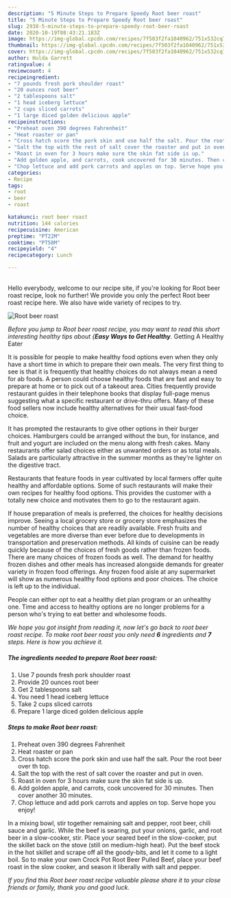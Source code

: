 ```yaml
---
description: "5 Minute Steps to Prepare Speedy Root beer roast"
title: "5 Minute Steps to Prepare Speedy Root beer roast"
slug: 2938-5-minute-steps-to-prepare-speedy-root-beer-roast
date: 2020-10-19T08:43:21.183Z
image: https://img-global.cpcdn.com/recipes/7f503f2fa1040962/751x532cq70/root-beer-roast-recipe-main-photo.jpg
thumbnail: https://img-global.cpcdn.com/recipes/7f503f2fa1040962/751x532cq70/root-beer-roast-recipe-main-photo.jpg
cover: https://img-global.cpcdn.com/recipes/7f503f2fa1040962/751x532cq70/root-beer-roast-recipe-main-photo.jpg
author: Hulda Garrett
ratingvalue: 4
reviewcount: 4
recipeingredient:
- "7 pounds fresh pork shoulder roast"
- "20 ounces root beer"
- "2 tablespoons salt"
- "1 head iceberg lettuce"
- "2 cups sliced carrots"
- "1 large diced golden delicious apple"
recipeinstructions:
- "Preheat oven 390 degrees Fahrenheit"
- "Heat roaster or pan"
- "Cross hatch score the pork skin and use half the salt. Pour the root beer over th top."
- "Salt the top with the rest of salt cover the roaster and put in oven."
- "Roast in oven for 3 hours make sure the skin fat side is up."
- "Add golden apple, and carrots, cook uncovered for 30 minutes. Then cover another 30 minutes."
- "Chop lettuce and add pork carrots and apples on top. Serve hope you enjoy!"
categories:
- Recipe
tags:
- root
- beer
- roast

katakunci: root beer roast 
nutrition: 144 calories
recipecuisine: American
preptime: "PT22M"
cooktime: "PT58M"
recipeyield: "4"
recipecategory: Lunch

---
```

<br>
Hello everybody, welcome to our recipe site, if you're looking for Root beer roast recipe, look no further! We provide you only the perfect Root beer roast recipe here. We also have wide variety of recipes to try.
<br>


![Root beer roast](https://img-global.cpcdn.com/recipes/7f503f2fa1040962/751x532cq70/root-beer-roast-recipe-main-photo.jpg)

<i>Before you jump to Root beer roast recipe, you may want to read this short interesting healthy tips about {<strong>Easy Ways to Get Healthy</strong>.</i>
Getting A Healthy Eater

It is possible for people to make healthy food options even when they only have a short time in which to prepare their own meals. The very first thing to see is that it is frequently that healthy choices do not always mean a need for ab foods. A person could choose healthy foods that are fast and easy to prepare at home or to pick out of a takeout area. Cities frequently provide restaurant guides in their telephone books that display full-page menus suggesting what a specific restaurant or drive-thru offers. Many of these food sellers now include healthy alternatives for their usual fast-food choice.

 It has prompted the restaurants to give other options in their burger choices. Hamburgers could be arranged without the bun, for instance, and fruit and yogurt are included on the menu along with fresh cakes. Many restaurants offer salad choices either as unwanted orders or as total meals.  Salads are particularly attractive in the summer months as they're lighter on the digestive tract.

Restaurants that feature foods in year cultivated by local farmers offer quite healthy and affordable options. Some of such restaurants will make their own recipes for healthy food options.  This provides the customer with a totally new choice and motivates them to go to the restaurant again.

If house preparation of meals is preferred, the choices for healthy decisions improve. Seeing a local grocery store or grocery store emphasizes the number of healthy choices that are readily available. Fresh fruits and vegetables are more diverse than ever before due to developments in transportation and preservation methods.  All kinds of cuisine can be ready quickly because of the choices of fresh goods rather than frozen foods. There are many choices of frozen foods as well. The demand for healthy frozen dishes and other meals has increased alongside demands for greater variety in frozen food offerings. Any frozen food aisle at any supermarket will show as numerous healthy food options and poor choices. The choice is left up to the individual.

People can either opt to eat a healthy diet plan program or an unhealthy one. Time and access to healthy options are no longer problems for a person who's trying to eat better and wholesome foods.


<i>We hope you got insight from reading it, now let's go back to root beer roast recipe. To make root beer roast you only need <strong>6</strong> ingredients and <strong>7</strong> steps. Here is how you achieve it.
</i>

##### The ingredients needed to prepare Root beer roast:

1. Use 7 pounds fresh pork shoulder roast
1. Provide 20 ounces root beer
1. Get 2 tablespoons salt
1. You need 1 head iceberg lettuce
1. Take 2 cups sliced carrots
1. Prepare 1 large diced golden delicious apple


##### Steps to make Root beer roast:

1. Preheat oven 390 degrees Fahrenheit
1. Heat roaster or pan
1. Cross hatch score the pork skin and use half the salt. Pour the root beer over th top.
1. Salt the top with the rest of salt cover the roaster and put in oven.
1. Roast in oven for 3 hours make sure the skin fat side is up.
1. Add golden apple, and carrots, cook uncovered for 30 minutes. Then cover another 30 minutes.
1. Chop lettuce and add pork carrots and apples on top. Serve hope you enjoy!


In a mixing bowl, stir together remaining salt and pepper, root beer, chili sauce and garlic. While the beef is searing, put your onions, garlic, and root beer in a slow-cooker, stir. Place your seared beef in the slow-cooker, put the skillet back on the stove (still on medium-high heat). Put the beef stock in the hot skillet and scrape off all the goody-bits, and let it come to a light boil. So to make your own Crock Pot Root Beer Pulled Beef, place your beef roast in the slow cooker, and season it liberally with salt and pepper. 

<i>If you find this Root beer roast recipe valuable please share it to your close friends or family, thank you and good luck.</i>
